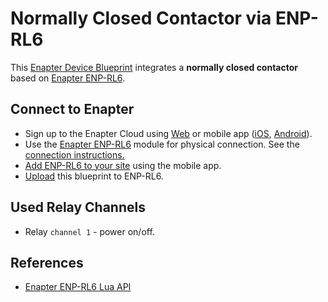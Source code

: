 # Normally Closed Contactor via ENP-RL6

This [Enapter Device Blueprint](https://github.com/Enapter/marketplace#blue_book-enapter-device-blueprints) integrates a **normally closed contactor** based on [Enapter ENP-RL6](https://handbook.enapter.com/modules/ENP-RL6/ENP-RL6.html).

## Connect to Enapter

- Sign up to the Enapter Cloud using [Web](https://cloud.enapter.com/) or mobile app ([iOS](https://apps.apple.com/app/id1388329910), [Android](https://play.google.com/store/apps/details?id=com.enapter&hl=en)).
- Use the [Enapter ENP-RL6](https://handbook.enapter.com/modules/ENP-RL6/ENP-RL6.html) module for physical connection. See the [connection instructions.](https://handbook.enapter.com/modules/ENP-RL6/ENP-RL6.html#connection-example)
- [Add ENP-RL6 to your site](https://handbook.enapter.com/software/mobile/android_mobile_app.html#adding-sites-and-devices) using the mobile app.
- [Upload](https://developers.enapter.com/docs/tutorial/uploading-blueprint/) this blueprint to ENP-RL6.

## Used Relay Channels

- Relay `channel 1` - power on/off.

## References

- [Enapter ENP-RL6 Lua API](https://developers.enapter.com/docs/reference/ucm/rl6)
